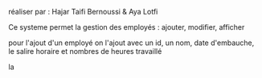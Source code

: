 réaliser par : Hajar Taifi Bernoussi & Aya Lotfi 

Ce systeme permet la gestion des employés : ajouter, modifier, afficher 


pour l'ajout d'un employé on l'ajout avec un id, un nom, date d'embauche, le salire horaire et nombres de heures travaillé 





la  
